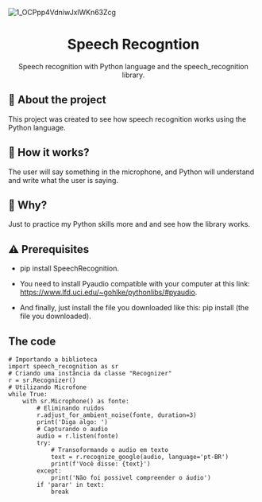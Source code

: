 ![1_OCPpp4VdniwJxlWKn63Zcg](https://user-images.githubusercontent.com/51414398/106143998-579c3680-6152-11eb-86db-084c64ae8a65.jpeg)

<h1 align="center">Speech Recogntion</h1>

<p align="center">Speech recognition with Python language and the speech_recognition library.</p>

## :rocket: About the project 

This project was created to see how speech recognition works using the Python language.

## :wrench: How it works?

The user will say something in the microphone, and Python will understand and write what the user is saying.

## :thinking:  Why?

Just to practice my Python skills more and and see how the library works.

## :warning: Prerequisites

- pip install SpeechRecognition.

- You need to install Pyaudio compatible with your computer at this link: https://www.lfd.uci.edu/~gohlke/pythonlibs/#pyaudio.

- And finally, just install the file you downloaded like this: pip install (the file you downloaded).

## The code

```
# Importando a biblioteca 
import speech_recognition as sr
# Criando uma instância da classe "Recognizer"
r = sr.Recognizer()
# Utilizando Microfone
while True:
    with sr.Microphone() as fonte:
        # Eliminando ruidos
        r.adjust_for_ambient_noise(fonte, duration=3) 
        print('Diga algo: ')
        # Capturando o audio
        audio = r.listen(fonte)
        try:
            # Transoformando o audio em texto
            text = r.recognize_google(audio, language='pt-BR')
            print(f'Você disse: {text}')       
        except:
            print('Não foi possivel compreender o áudio')
        if 'parar' in text:
            break
```

